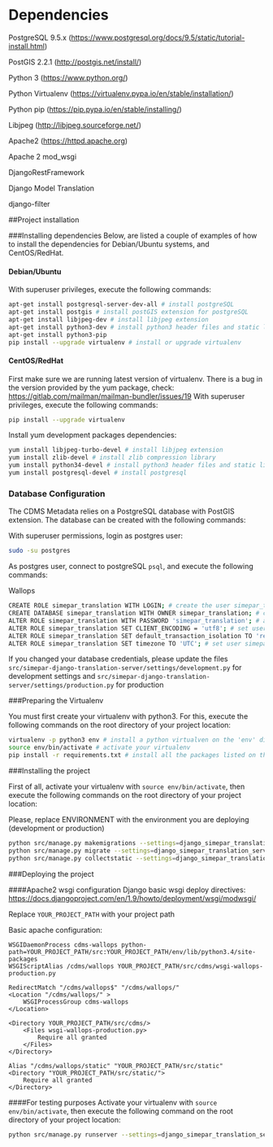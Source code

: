 # Dependencies
PostgreSQL 9.5.x (https://www.postgresql.org/docs/9.5/static/tutorial-install.html)

PostGIS 2.2.1 (http://postgis.net/install/)

Python 3 (https://www.python.org/)

Python Virtualenv (https://virtualenv.pypa.io/en/stable/installation/)

Python pip (https://pip.pypa.io/en/stable/installing/)

Libjpeg (http://libjpeg.sourceforge.net/)

Apache2 (https://httpd.apache.org)

Apache 2 mod_wsgi

DjangoRestFramework

Django Model Translation

django-filter

##Project installation

###Installing dependencies
Below, are listed a couple of examples of how to install the dependencies for Debian/Ubuntu systems, and CentOS/RedHat.

#### Debian/Ubuntu
With superuser privileges, execute the following commands:
```bash
apt-get install postgresql-server-dev-all # install postgreSQL
apt-get install postgis # install postGIS extension for postgreSQL
apt-get install libjpeg-dev # install libjpeg extension
apt-get install python3-dev # install python3 header files and static library for Python 3
apt-get install python3-pip
pip install --upgrade virtualenv # install or upgrade virtualenv
```

#### CentOS/RedHat
First make sure we are running latest version of virtualenv. There is a bug in the version provided by the yum package, check: https://gitlab.com/mailman/mailman-bundler/issues/19
With superuser privileges, execute the following commands:

```bash
pip install --upgrade virtualenv
```

Install yum development packages dependencies:

```bash
yum install libjpeg-turbo-devel # install libjpeg extension
yum install zlib-devel # install zlib compression library
yum install python34-devel # install python3 header files and static library
yum install postgresql-devel # install postgresql

```

### Database Configuration

The CDMS Metadata relies on a PostgreSQL database with PostGIS extension. The database can be created with the following commands:

With superuser permissions, login as postgres user:
```bash
sudo -su postgres
```
As postgres user, connect to postgreSQL `psql`, and execute the following commands:

Wallops
```bash
CREATE ROLE simepar_translation WITH LOGIN; # create the user simepar_translation
CREATE DATABASE simepar_translation WITH OWNER simepar_translation; # create the database simepar_translation, with user simepar_translation as owner
ALTER ROLE simepar_translation WITH PASSWORD 'simepar_translation'; # alter user simepar_translation password.
ALTER ROLE simepar_translation SET CLIENT_ENCODING = 'utf8'; # set user cdms_wallops default connection encoding to UTF-8
ALTER ROLE simepar_translation SET default_transaction_isolation TO 'read committed'; # set user cdms_wallops default transaction isolation
ALTER ROLE simepar_translation SET timezone TO 'UTC'; # set user simepar_translation timezone to UTC

```

If you changed your database credentials, please update the files  `src/simepar-django-translation-server/settings/development.py` for development settings and `src/simepar-django-translation-server/settings/production.py` for production 

###Preparing the Virtualenv

You must first create your virtualenv with python3. For this, execute the following commands on the root directory of your project location:
 
 ```bash
virtualenv -p python3 env # install a python virtualven on the 'env' directory with python 3
source env/bin/activate # activate your virtualenv
pip install -r requirements.txt # install all the packages listed on the requirements.txt file, with it's specified versions
 ```

###Installing the project

First of all, activate your virtualenv with `source env/bin/activate`, then execute the following commands on the root directory of your project location:

Please, replace ENVIRONMENT with the environment you are deploying (development or production)

```bash
python src/manage.py makemigrations --settings=django_simepar_translation_server.settings.ENVIRONMENT # create any pending migrations for the project
python src/manage.py migrate --settings=django_simepar_translation_server.settings.ENVIRONMENT # apply the database changes to PostgreSQL
python src/manage.py collectstatic --settings=django_simepar_translation_server.settings.ENVIRONMENT # collect all static files for deployment
```

###Deploying the project

####Apache2 wsgi configuration
Django basic wsgi deploy directives:
https://docs.djangoproject.com/en/1.9/howto/deployment/wsgi/modwsgi/

Replace `YOUR_PROJECT_PATH` with your project path

Basic apache configuration:
```
WSGIDaemonProcess cdms-wallops python-path=YOUR_PROJECT_PATH/src:YOUR_PROJECT_PATH/env/lib/python3.4/site-packages
WSGIScriptAlias /cdms/wallops YOUR_PROJECT_PATH/src/cdms/wsgi-wallops-production.py

RedirectMatch "/cdms/wallops$" "/cdms/wallops/"
<Location "/cdms/wallops/" >
    WSGIProcessGroup cdms-wallops
</Location>

<Directory YOUR_PROJECT_PATH/src/cdms/>
    <Files wsgi-wallops-production.py>
        Require all granted
    </Files>
</Directory>

Alias "/cdms/wallops/static" "YOUR_PROJECT_PATH/src/static"
<Directory "YOUR_PROJECT_PATH/src/static/">
    Require all granted
</Directory>
```

####For testing purposes
Activate your virtualenv with `source env/bin/activate`, then execute the following command on the root directory of your project location:
```bash
python src/manage.py runserver --settings=django_simepar_translation_server.settings.ENVIRONMENT 127.0.0.0:8000
```
